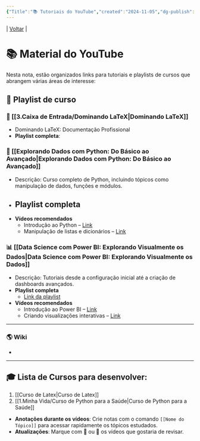 ```yaml
---
{"Title":"📚 Tutoriais do YouTube","created":"2024-11-05","dg-publish":true,"tags":["pessoal/estudos","pessoal/quaseumdev"],"permalink":"/3.Caixa de Entrada/Tutoriais do YouTube/","dgPassFrontmatter":true}
---
```


| [Voltar](index) |
# 📚 Material do YouTube
Nesta nota, estão organizados links para tutoriais e playlists de cursos que abrangem várias áreas de interesse:
## 📘 Playlist de curso

### 📜 [[3.Caixa de Entrada/Dominando LaTeX\|Dominando LaTeX]]
- Dominando LaTeX: Documentação Profissional
- **Playlist completa**: 

### 👾 [[Explorando Dados com Python: Do Básico ao Avançado\|Explorando Dados com Python: Do Básico ao Avançado]]
- Descrição: Curso completo de Python, incluindo tópicos como manipulação de dados, funções e módulos.
- **Playlist completa** 
    - 
- **Vídeos recomendados**  
  - Introdução ao Python – [Link](https://youtube.com/introducao-python)
  - Manipulação de listas e dicionários – [Link](https://youtube.com/listas-dicionarios)
### 📊 [[Data Science com Power BI: Explorando Visualmente os Dados\|Data Science com Power BI: Explorando Visualmente os Dados]] 
- Descrição: Tutoriais desde a configuração inicial até a criação de dashboards avançados.
- **Playlist completa**  
  - [Link da playlist](https://youtube.com/playlist-link-powerbi)  
- **Vídeos recomendados**  
  - Introdução ao Power BI – [Link](https://youtube.com/introducao-powerbi)
  - Criando visualizações interativas – [Link](https://youtube.com/visualizacoes-interativas)
---
### 🌎 Wiki
- 
---
## 🎓 Lista de Cursos para desenvolver:
1. [[Curso de Latex\|Curso de Latex]]
4. [[1.Minha Vida/Curso de Python para a Saúde\|Curso de Python para a Saúde]]

- **Anotações durante os vídeos**: Crie notas com o comando `[[Nome do Tópico]]` para acessar rapidamente os tópicos estudados.
- **Atualizações**: Marque com 🔄 ou 🌟 os vídeos que gostaria de revisar.

